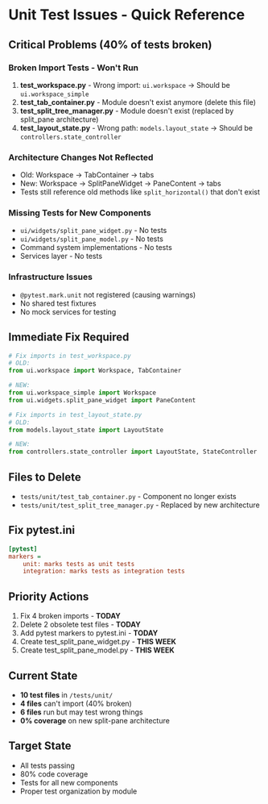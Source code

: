 # Unit Test Issues - Quick Reference

## Critical Problems (40% of tests broken)

### Broken Import Tests - Won't Run
1. **test_workspace.py** - Wrong import: `ui.workspace` → Should be `ui.workspace_simple`
2. **test_tab_container.py** - Module doesn't exist anymore (delete this file)
3. **test_split_tree_manager.py** - Module doesn't exist (replaced by split_pane architecture)
4. **test_layout_state.py** - Wrong path: `models.layout_state` → Should be `controllers.state_controller`

### Architecture Changes Not Reflected
- Old: Workspace → TabContainer → tabs
- New: Workspace → SplitPaneWidget → PaneContent → tabs
- Tests still reference old methods like `split_horizontal()` that don't exist

### Missing Tests for New Components
- `ui/widgets/split_pane_widget.py` - No tests
- `ui/widgets/split_pane_model.py` - No tests
- Command system implementations - No tests
- Services layer - No tests

### Infrastructure Issues
- `@pytest.mark.unit` not registered (causing warnings)
- No shared test fixtures
- No mock services for testing

## Immediate Fix Required

```python
# Fix imports in test_workspace.py
# OLD:
from ui.workspace import Workspace, TabContainer

# NEW:
from ui.workspace_simple import Workspace
from ui.widgets.split_pane_widget import PaneContent

# Fix imports in test_layout_state.py
# OLD:
from models.layout_state import LayoutState

# NEW:
from controllers.state_controller import LayoutState, StateController
```

## Files to Delete
- `tests/unit/test_tab_container.py` - Component no longer exists
- `tests/unit/test_split_tree_manager.py` - Replaced by new architecture

## Fix pytest.ini
```ini
[pytest]
markers =
    unit: marks tests as unit tests
    integration: marks tests as integration tests
```

## Priority Actions
1. Fix 4 broken imports - **TODAY**
2. Delete 2 obsolete test files - **TODAY**
3. Add pytest markers to pytest.ini - **TODAY**
4. Create test_split_pane_widget.py - **THIS WEEK**
5. Create test_split_pane_model.py - **THIS WEEK**

## Current State
- **10 test files** in `/tests/unit/`
- **4 files** can't import (40% broken)
- **6 files** run but may test wrong things
- **0% coverage** on new split-pane architecture

## Target State
- All tests passing
- 80% code coverage
- Tests for all new components
- Proper test organization by module